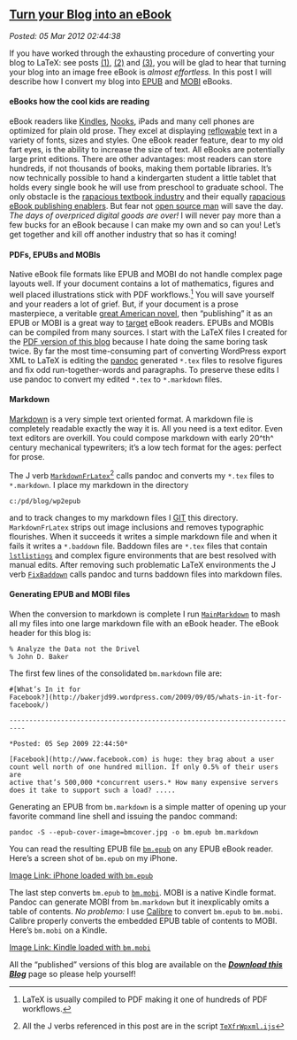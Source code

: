 [Turn your Blog into an
eBook](http://bakerjd99.wordpress.com/2012/03/04/turn-your-blog-into-an-ebook/)
-------------------------------------------------------------------------------------------------------

*Posted: 05 Mar 2012 02:44:38*

If you have worked through the exhausting procedure of converting your
blog to LaTeX: see posts
[(1)](http://bakerjd99.wordpress.com/2012/02/11/wordpress-to-latex-with-pandoc-and-j-prerequisites-part-1/),
[(2)](http://bakerjd99.wordpress.com/2012/02/18/wordpress-to-latex-with-pandoc-and-j-latex-directories-part-2-2/)
and
[(3)](http://bakerjd99.wordpress.com/2012/02/25/wordpress-to-latex-with-pandoc-and-j-using-texfrwpxml-ijs-part-3/),
you will be glad to hear that turning your blog into an image free eBook
is *almost effortless.* In this post I will describe how I convert my
blog into [EPUB](http://www.web-books.com/Publishing/epub.htm) and
[MOBI](http://wiki.mobileread.com/wiki/MOBI) eBooks.

#### eBooks how the cool kids are reading

eBook readers like
[Kindles](http://www.amazon.com/gp/feature.html?ie=UTF8\&docId=1000750701\&tag=googhydr-20\&hvadid=9562889797\&ref=pd\_sl\_1hhrk6zi46\_e),
[Nooks](http://www.barnesandnoble.com/u/nook/379003208?r=1\&utm\_source=google\&cm\_mmc=Google-\_-NOOK%20General-\_-NOOK%20(exact)-\_-Nook\&cm\_mmca1=1d6c97e6-5d23-2769-73f9-00005e04715e\&utm\_medium=cpc\&utm\_term=no),
iPads and many cell phones are optimized for plain old prose. They excel
at displaying
[reflowable](http://www.pcmag.com/encyclopedia\_term/0,2542,t=reflowable+text\&i=58163,00.asp)
text in a variety of fonts, sizes and styles. One eBook reader feature,
dear to my old fart eyes, is the ability to increase the size of text.
All eBooks are potentially large print editions. There are other
advantages: most readers can store hundreds, if not thousands of books,
making them portable libraries. It’s now technically possible to hand a
kindergarten student a little tablet that holds every single book he
will use from preschool to graduate school. The only obstacle is the
[rapacious textbook
industry](http://funny-about-money.com/2010/07/20/textbook-ripoffs-why-college-leaves-kids-in-debt/)
and their equally [rapacious eBook publishing
enablers](http://www.zdnet.com/blog/mobile-news/why-the-apple-textbook-program-will-never-work/6526).
But fear not [open source
man](http://www.techradar.com/news/software/why-is-open-source-dominated-by-men--1047390)
will save the day. *The days of overpriced digital goods are over!* I
will never pay more than a few bucks for an eBook because I can make my
own and so can you! Let’s get together and kill off another industry
that so has it coming!

#### PDFs, EPUBs and MOBIs

Native eBook file formats like EPUB and MOBI do not handle complex page
layouts well. If your document contains a lot of mathematics, figures
and well placed illustrations stick with PDF workflows.[^a2587] You will
save yourself and your readers a lot of grief. But, if your document is
a prose masterpiece, a veritable [great American
novel](http://www.thedailybeast.com/newsweek/2010/02/04/is-the-great-american-novel-destroying-novelists.html),
then “publishing” it as an EPUB or MOBI is a great way to
[target](http://www.counterpunch.org/2011/01/20/in-praise-of-incivility-in-politics/)
eBook readers. EPUBs and MOBIs can be compiled from many sources. I
start with the LaTeX files I created for the [PDF version of this
blog](http://www.box.com/s/8yvm27ag9agtm32nfahd) because I hate doing
the same boring task twice. By far the most time-consuming part of
converting WordPress export XML to LaTeX is editing the
[pandoc](http://johnmacfarlane.net/pandoc/) generated `*.tex` files to
resolve figures and fix odd run-together-words and paragraphs. To
preserve these edits I use pandoc to convert my edited `*.tex` to
`*.markdown` files.

#### Markdown

[Markdown](http://daringfireball.net/projects/markdown/) is a very
simple text oriented format. A markdown file is completely readable
exactly the way it is. All you need is a text editor. Even text editors
are overkill. You could compose markdown with early 20^th^ century
mechanical typewriters; it’s a low tech format for the ages: perfect for
prose.

The J verb
[`MarkdownFrLatex`](http://www.box.com/s/1k418f2y706ihlxnat4e)[^b2587] calls
pandoc and converts my `*.tex` files to `*.markdown`. I place my
markdown in the directory

    c:/pd/blog/wp2epub

and to track changes to my markdown files I [GIT](http://git-scm.com/)
this directory. `MarkdownFrLatex` strips out image inclusions and
removes typographic flourishes. When it succeeds it writes a simple
markdown file and when it fails it writes a `*.baddown` file. Baddown
files are `*.tex` files that contain
[`lstlistings`](http://en.wikibooks.org/wiki/LaTeX/Packages/Listings)
and complex figure environments that are best resolved with manual
edits. After removing such problematic LaTeX environments the J verb
[`FixBaddown`](http://www.box.com/s/sxmgq2copxot4ahnbzso) calls pandoc
and turns baddown files into markdown files.

#### Generating EPUB and MOBI files

When the conversion to markdown is complete I run
[`MainMarkdown`](http://www.box.com/s/36mzi78mt8tk6oygy2r8) to mash all
my files into one large markdown file with an eBook header. The eBook
header for this blog is:


    % Analyze the Data not the Drivel
    % John D. Baker

The first few lines of the consolidated `bm.markdown` file are:


    #[What’s In it for
    Facebook?](http://bakerjd99.wordpress.com/2009/09/05/whats-in-it-for-facebook/)

    --------------------------------------------------------------------------

    *Posted: 05 Sep 2009 22:44:50*

    [Facebook](http://www.facebook.com) is huge: they brag about a user
    count well north of one hundred million. If only 0.5% of their users are
    active that’s 500,000 *concurrent users.* How many expensive servers
    does it take to support such a load? .....

Generating an EPUB from `bm.markdown` is a simple matter of opening up
your favorite command line shell and issuing the pandoc command:

    pandoc -S --epub-cover-image=bmcover.jpg -o bm.epub bm.markdown

You can read the resulting EPUB file
[`bm.epub`](http://www.box.com/s/ep9cgmdu6r3s322z5xim) on any EPUB eBook
reader. Here’s a screen shot of `bm.epub` on my iPhone.

[Image Link: iPhone loaded with
`bm.epub`](http://conceptcontrol.smugmug.com/photos/i-BfnWMFz/0/M/i-BfnWMFz-M.png)


The last step converts `bm.epub` to
[`bm.mobi`](http://www.box.com/s/ttbyijqgmcnjzzsgfs0a). MOBI is a native
Kindle format. Pandoc can generate MOBI from `bm.markdown` but it
inexplicably omits a table of contents. *No problemo:* I use
[Calibre](http://calibre-ebook.com/) to convert `bm.epub` to `bm.mobi`.
Calibre properly converts the embedded EPUB table of contents to MOBI.
Here’s `bm.mobi` on a Kindle.

[Image Link: Kindle loaded 
with `bm.mobi`](http://conceptcontrol.smugmug.com/photos/i-dhqFDXQ/0/M/i-dhqFDXQ-M.jpg)


All the “published” versions of this blog are available on the
***[Download this
Blog](http://bakerjd99.wordpress.com/download-this-blog/)*** page so
please help yourself!

[^a2587]: LaTeX is usually compiled to PDF making it one of hundreds of PDF
    workflows.

[^b2587]: All the J verbs referenced in this post are in the script
    [`TeXfrWpxml.ijs`](http://www.box.com/s/9v5b6ub9cya108c03mr7)
